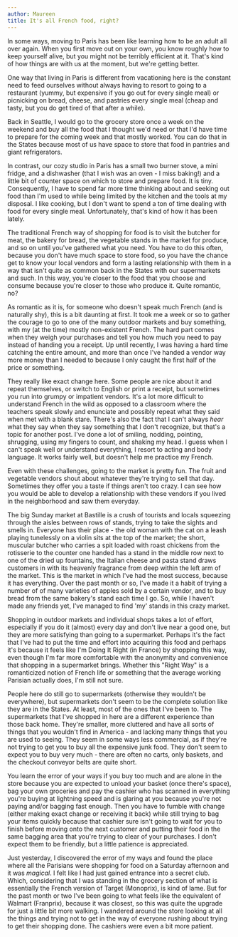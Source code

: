 ```yaml
---
author: Maureen
title: It's all French food, right?
---
```


In some ways, moving to Paris has been like learning how to be an adult all over
again. When you first move out on your own, you know roughly how to keep
yourself alive, but you might not be terribly efficient at it. That's kind of
how things are with us at the moment, but we're getting better.

One way that living in Paris is different from vacationing here is the constant
need to feed ourselves without always having to resort to going to a restaurant
(yummy, but expensive if you go out for every single meal) or picnicking on
bread, cheese, and pastries every single meal (cheap and tasty, but you do get
tired of that after a while).

Back in Seattle, I would go to the grocery store once a week on the weekend and
buy all the food that I thought we'd need or that I'd have time to prepare for
the coming week and that mostly worked. You can do that in the States because
most of us have space to store that food in pantries and giant refrigerators.

In contrast, our cozy studio in Paris has a small two burner stove, a mini
fridge, and a dishwasher (that I wish was an oven - I miss baking!) and a little
bit of counter space on which to store and prepare food. It is tiny.
Consequently, I have to spend far more time thinking about and seeking out food
than I'm used to while being limited by the kitchen and the tools at my
disposal. I like cooking, but I don't want to spend a ton of time dealing with
food for every single meal. Unfortunately, that's kind of how it has been lately.

The traditional French way of shopping for food is to visit the butcher for
meat, the bakery for bread, the vegetable stands in the market for produce, and
so on until you've gathered what you need. You have to do this often, because
you don't have much space to store food, so you have the chance get to know your
local vendors and form a lasting relationship with them in a way that isn't
quite as common back in the States with our supermarkets and such. In this way,
you're closer to the food that you choose and consume because you're closer to
those who produce it. Quite romantic, no?

As romantic as it is, for someone who doesn't speak much French (and is
naturally shy), this is a bit daunting at first. It took me a week or so to
gather the courage to go to one of the many outdoor markets and buy something,
with my (at the time) mostly non-existent French. The hard part comes when they
weigh your purchases and tell you how much you need to pay instead of handing you a
receipt. Up until recently, I was having a hard time catching the entire amount,
and more than once I've handed a vendor way more money than I needed to because
I only caught the first half of the price or something.

They really like exact change here. Some people are nice about it and repeat
themselves, or switch to English or print a receipt, but sometimes you run into
grumpy or impatient vendors. It's a lot more difficult to understand French in
the wild as opposed to a classroom where the teachers speak slowly and enunciate
and possibly repeat what they said when met with a blank stare. There's also the
fact that I can't always *hear* what they say when they say something that I
don't recognize, but that's a topic for another post. I've done a lot of
smiling, nodding, pointing, shrugging, using my fingers to count, and shaking my
head. I guess when I can't speak well or understand everything, I resort to
acting and body language. It works fairly well, but doesn't help me practice my
French.

Even with these challenges, going to the market is pretty fun. The fruit and
vegetable vendors shout about whatever they're trying to sell that day.
Sometimes they offer you a taste if things aren't too crazy. I can see how you
would be able to develop a relationship with these vendors if you lived in the
neighborhood and saw them everyday.

The big Sunday market at Bastille is a crush of tourists and locals squeezing
through the aisles between rows of stands, trying to take the sights and smells
in. Everyone has their place - the old woman with the cat on a leash playing
tunelessly on a violin sits at the top of the market; the short, muscular
butcher who carries a spit loaded with roast chickens from the rotisserie to the
counter one handed has a stand in the middle row next to one of the dried up
fountains, the Italian cheese and pasta stand draws customers in with its
heavenly fragrance from deep within the left arm of the market. This is the
market in which I've had the most success, because it has everything. Over the
past month or so, I've made it a habit of trying a number of of many varieties
of apples sold by a certain vendor, and to buy bread from the same bakery's
stand each time I go. So, while I haven't made any friends yet, I've managed to
find 'my' stands in this crazy market.

Shopping in outdoor markets and individual shops takes a lot of effort,
especially if you do it (almost) every day and don't live near a good one, but
they are more satisfying than going to a supermarket. Perhaps it's the fact that
I've had to put the time and effort into acquiring this food and perhaps it's
because it feels like I'm Doing It Right (in France) by shopping this way, even
though I'm far more comfortable with the anonymity and convenience that shopping
in a supermarket brings. Whether this "Right Way" is a romanticized notion of
French life or something that the average working Parisian actually does, I'm
still not sure.

People here do still go to supermarkets (otherwise they wouldn't be everywhere),
but supermarkets don't seem to be the complete solution like they are in the
States. At least, most of the ones that I've been to. The supermarkets that I've
shopped in here are a different experience than those back home. They're
smaller, more cluttered and have all sorts of things that you wouldn't find in
America - and lacking many things that you are used to seeing. They seem in some
ways less commercial, as if they're not trying to get you to buy all the
expensive junk food. They don't seem to expect you to buy very much - there are
often no carts, only baskets, and the checkout conveyor belts are quite short.

You learn the error of your ways if you buy too much and are alone in the store
because you are expected to unload your basket (once there's space), bag your
own groceries and pay the cashier who has scanned in everything you're buying at
lightning speed and is glaring at you because you're not paying and/or bagging fast
enough. Then you have to fumble with change (either making exact change or
receiving it back) while still trying to bag your items quickly because that
cashier sure isn't going to wait for you to finish before moving onto the next
customer and putting their food in the same bagging area that you're trying to
clear of your purchases. I don't expect them to be friendly, but a little
patience is appreciated.

Just yesterday, I discovered the error of my ways and found the place where all
the Parisians were shopping for food on a Saturday afternoon and it was
*magical*. I felt like I had just gained entrance into a secret club. Which,
considering that I was standing in the grocery section of what is essentially the
French version of Target (Monoprix), is kind of lame. But for the past month or two 
I've been going to what feels like the equivalent of Walmart (Franprix), because it
was closest, so this was quite the upgrade for just a little bit more walking. I
wandered around the store looking at all the things and trying not to get in the
way of everyone rushing about trying to get their shopping done. The cashiers
were even a bit more patient.


